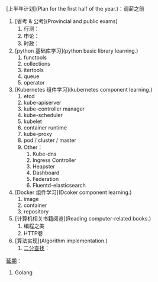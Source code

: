 [上半年计划](Plan for the first half of the year.)：调薪之前

1. [省考 & 公考](Provincial and public exams)
   1. 行测：
   2. 申论：
   3. 时政：
2. [python 基础库学习](python basic library learning.)
   1. functools
   2. collections
   3. itertools
   4. queue
   5. operator
3. [Kubernetes 组件学习](kubernetes component learning.)
   1. etcd
   2. kube-apiserver
   3. kube-controller manager
   4. kube-scheduler
   5. kubelet
   6. container runtime
   7. kube-proxy
   8. pod / cluster / master
   9. Other：
      1. Kube-dns
      2. Ingress Controller
      3. Heapster
      4. Dashboard
      5. Federation
      6. Fluentd-elasticsearch
4. [Docker 组件学习](Dcoker component learning.)
   1. image
   2. container
   3. repository
5. [计算机相关书籍阅览](Reading computer-related books.)
   1. 编程之美
   2. HTTP卷
6. [算法实现](Algorithm implementation.)
   1. [二分查找]()：

[延期](delay)：

1. Golang